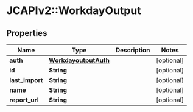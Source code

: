 # JCAPIv2::WorkdayOutput

## Properties
Name | Type | Description | Notes
------------ | ------------- | ------------- | -------------
**auth** | [**WorkdayoutputAuth**](WorkdayoutputAuth.md) |  | [optional] 
**id** | **String** |  | [optional] 
**last_import** | **String** |  | [optional] 
**name** | **String** |  | [optional] 
**report_url** | **String** |  | [optional] 



